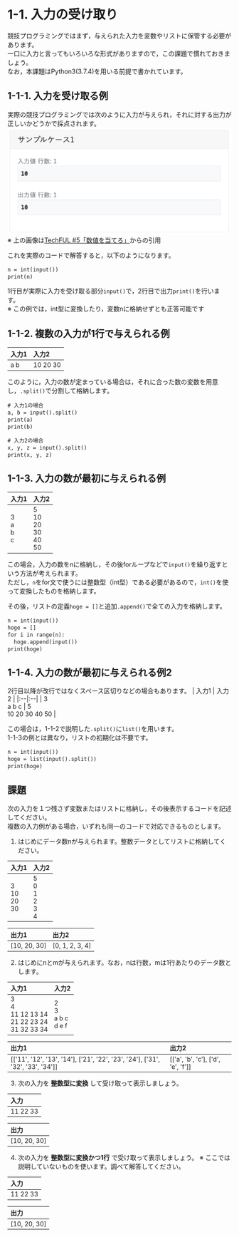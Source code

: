 # 1-1. 入力の受け取り
競技プログラミングではまず，与えられた入力を変数やリストに保管する必要があります。  
一口に入力と言ってもいろいろな形式がありますので，この課題で慣れておきましょう。  
なお，本課題はPython3(3.7.4)を用いる前提で書かれています。

## 1-1-1. 入力を受け取る例
実際の競技プログラミングでは次のように入力が与えられ，それに対する出力が正しいかどうかで採点されます。  
![TechFULの課題画面](img/1-1-1.jpg "1-1-1-1.jpg")  
※ 上の画像は[TechFUL #5「数値を当てろ」](https://techful-programming.com/user/skill/problem/coding/5)からの引用  

これを実際のコードで解答すると，以下のようになります。   
```Python3
n = int(input())
print(n)
```
1行目が実際に入力を受け取る部分`input()`で，2行目で出力`print()`を行います。  
※ この例では，int型に変換したり，変数nに格納せずとも正答可能です  

## 1-1-2. 複数の入力が1行で与えられる例
| 入力1 | 入力2 |
|:--|:--|
| a b | 10 20 30 |

このように，入力の数が定まっている場合は，それに合った数の変数を用意し，`.split()`で分割して格納します。
```Python3
# 入力1の場合
a, b = input().split()
print(a)
print(b)
```

```Python3
# 入力2の場合
x, y, z = input().split()
print(x, y, z)
```


## 1-1-3. 入力の数が最初に与えられる例
| 入力1 | 入力2 |
|:--|:--|
| 3 <br> a <br> b <br> c | 5 <br> 10 <br> 20 <br> 30 <br> 40 <br> 50 |

この場合，入力の数をnに格納し，その後forループなどで`input()`を繰り返すという方法が考えられます。   
ただし，`n`をfor文で使うには整数型（int型）である必要があるので，`int()`を使って変換したものを格納します。  

その後，リストの定義`hoge = []`と追加`.append()`で全ての入力を格納します。　　
```Python3
n = int(input())
hoge = []
for i in range(n):
  hoge.append(input())
print(hoge)
```

## 1-1-4. 入力の数が最初に与えられる例2
2行目以降が改行ではなくスペース区切りなどの場合もあります。
| 入力1 | 入力2 |
|:--|:--|
| 3 <br> a b c | 5 <br> 10 20 30 40 50 |

この場合は，1-1-2で説明した`.split()`に`list()`を用います。  
1-1-3の例とは異なり，リストの初期化は不要です。  
```Python3
n = int(input())
hoge = list(input().split())
print(hoge)
```


## 課題
次の入力を１つ残さず変数またはリストに格納し，その後表示するコードを記述してください。  
複数の入力例がある場合，いずれも同一のコードで対応できるものとします。  


1. はじめにデータ数nが与えられます。整数データとしてリストに格納してください。

| 入力1 | 入力2 |
|:--|:--|
| 3 <br> 10 <br> 20 <br> 30 | 5 <br> 0 <br> 1 <br> 2 <br> 3 <br> 4 |

| 出力1 | 出力2 |
|:--|:--|
| [10, 20, 30] | [0, 1, 2, 3, 4] |


2. はじめにnとmが与えられます。なお，nは行数，mは1行あたりのデータ数とします。

| 入力1 | 入力2 |
|:--|:--|
| 3 <br> 4 <br> 11 12 13 14 <br> 21 22 23 24 <br> 31 32 33 34 <br> | 2 <br> 3 <br> a b c <br> d e f |

| 出力1 | 出力2 |
|:--|:--|
| [['11', '12', '13', '14'], ['21', '22', '23', '24'], ['31', '32', '33', '34']] | [['a', 'b', 'c'], ['d', 'e', 'f']] |


3. 次の入力を **整数型に変換** して受け取って表示しましょう。

| 入力 |
|:--|
| 11 22 33 |

| 出力 |
|:--|
| [10, 20, 30] |


4. 次の入力を **整数型に変換かつ1行** で受け取って表示しましょう。
※ ここでは説明していないものを使います。調べて解答してください。

| 入力 |
|:--|
| 11 22 33 |

| 出力 |
|:--|
| [10, 20, 30] |

